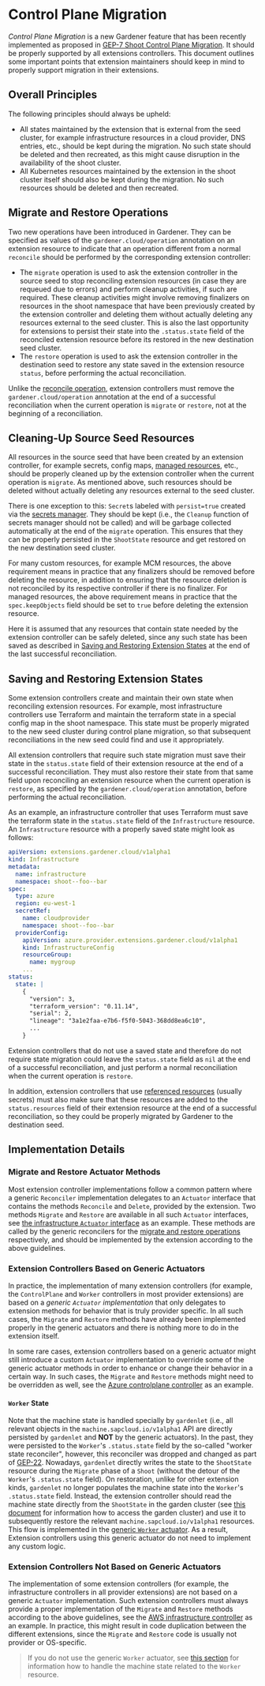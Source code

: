 # Control Plane Migration

*Control Plane Migration* is a new Gardener feature that has been recently implemented as proposed in [GEP-7 Shoot Control Plane Migration](../proposals/07-shoot-control-plane-migration.md). It should be properly supported by all extensions controllers. This document outlines some important points that extension maintainers should keep in mind to properly support migration in their extensions.

## Overall Principles

The following principles should always be upheld:

* All states maintained by the extension that is external from the seed cluster, for example infrastructure resources in a cloud provider, DNS entries, etc., should be kept during the migration. No such state should be deleted and then recreated, as this might cause disruption in the availability of the shoot cluster.
* All Kubernetes resources maintained by the extension in the shoot cluster itself should also be kept during the migration. No such resources should be deleted and then recreated.

## Migrate and Restore Operations

Two new operations have been introduced in Gardener. They can be specified as values of the `gardener.cloud/operation` annotation on an extension resource to indicate that an operation different from a normal `reconcile` should be performed by the corresponding extension controller:

* The `migrate` operation is used to ask the extension controller in the source seed to stop reconciling extension resources (in case they are requeued due to errors) and perform cleanup activities, if such are required. These cleanup activities might involve removing finalizers on resources in the shoot namespace that have been previously created by the extension controller and deleting them without actually deleting any resources external to the seed cluster. This is also the last opportunity for extensions to persist their state into the `.status.state` field of the reconciled extension resource before its restored in the new destination seed cluster.
* The `restore` operation is used to ask the extension controller in the destination seed to restore any state saved in the extension resource `status`, before performing the actual reconciliation.

Unlike the [reconcile operation](../extensions/reconcile-trigger.md), extension controllers must remove the `gardener.cloud/operation` annotation at the end of a successful reconciliation when the current operation is `migrate` or `restore`, not at the beginning of a reconciliation.

## Cleaning-Up Source Seed Resources

All resources in the source seed that have been created by an extension controller, for example secrets, config maps, [managed resources](managedresources.md), etc., should be properly cleaned up by the extension controller when the current operation is `migrate`. As mentioned above, such resources should be deleted without actually deleting any resources external to the seed cluster.

There is one exception to this: `Secret`s labeled with `persist=true` created via the [secrets manager](../development/secrets_management.md). They should be kept (i.e., the `Cleanup` function of secrets manager should not be called) and will be garbage collected automatically at the end of the `migrate` operation. This ensures that they can be properly persisted in the `ShootState` resource and get restored on the new destination seed cluster.

For many custom resources, for example MCM resources, the above requirement means in practice that any finalizers should be removed before deleting the resource, in addition to ensuring that the resource deletion is not reconciled by its respective controller if there is no finalizer. For managed resources, the above requirement means in practice that the `spec.keepObjects` field should be set to `true` before deleting the extension resource.

Here it is assumed that any resources that contain state needed by the extension controller can be safely deleted, since any such state has been saved as described in [Saving and Restoring Extension States](#saving-and-restoring-extension-states) at the end of the last successful reconciliation.

## Saving and Restoring Extension States

Some extension controllers create and maintain their own state when reconciling extension resources. For example, most infrastructure controllers use Terraform and maintain the terraform state in a special config map in the shoot namespace. This state must be properly migrated to the new seed cluster during control plane migration, so that subsequent reconciliations in the new seed could find and use it appropriately.

All extension controllers that require such state migration must save their state in the `status.state` field of their extension resource at the end of a successful reconciliation. They must also restore their state from that same field upon reconciling an extension resource when the current operation is `restore`, as specified by the `gardener.cloud/operation` annotation, before performing the actual reconciliation.

As an example, an infrastructure controller that uses Terraform must save the terraform state in the `status.state` field of the `Infrastructure` resource. An `Infrastructure` resource with a properly saved state might look as follows:

```yaml
apiVersion: extensions.gardener.cloud/v1alpha1
kind: Infrastructure
metadata:
  name: infrastructure
  namespace: shoot--foo--bar
spec:
  type: azure
  region: eu-west-1
  secretRef:
    name: cloudprovider
    namespace: shoot--foo--bar
  providerConfig:
    apiVersion: azure.provider.extensions.gardener.cloud/v1alpha1
    kind: InfrastructureConfig
    resourceGroup:
      name: mygroup
    ...
status:
  state: |
    {
      "version": 3,
      "terraform_version": "0.11.14",
      "serial": 2,
      "lineage": "3a1e2faa-e7b6-f5f0-5043-368dd8ea6c10",
      ...
    }
```

Extension controllers that do not use a saved state and therefore do not require state migration could leave the `status.state` field as `nil` at the end of a successful reconciliation, and just perform a normal reconciliation when the current operation is `restore`.

In addition, extension controllers that use [referenced resources](referenced-resources.md) (usually secrets) must also make sure that these resources are added to the `status.resources` field of their extension resource at the end of a successful reconciliation, so they could be properly migrated by Gardener to the destination seed.

## Implementation Details

### Migrate and Restore Actuator Methods

Most extension controller implementations follow a common pattern where a generic `Reconciler` implementation delegates to an `Actuator` interface that contains the methods `Reconcile` and `Delete`, provided by the extension.
Two methods `Migrate` and `Restore` are available in all such `Actuator` interfaces, see [the infrastructure `Actuator` interface](../../extensions/pkg/controller/infrastructure/actuator.go) as an example.
These methods are called by the generic reconcilers for the [migrate and restore operations](#migrate-and-restore-operations) respectively, and should be implemented by the extension according to the above guidelines.

### Extension Controllers Based on Generic Actuators

In practice, the implementation of many extension controllers (for example, the `ControlPlane` and `Worker` controllers in most provider extensions) are based on a *generic `Actuator` implementation* that only delegates to extension methods for behavior that is truly provider specific.
In all such cases, the `Migrate` and `Restore` methods have already been implemented properly in the generic actuators and there is nothing more to do in the extension itself.

In some rare cases, extension controllers based on a generic actuator might still introduce a custom `Actuator` implementation to override some of the generic actuator methods in order to enhance or change their behavior in a certain way.
In such cases, the `Migrate` and `Restore` methods might need to be overridden as well, see the [Azure controlplane controller](https://github.com/gardener/gardener-extension-provider-azure/tree/master/pkg/controller/controlplane) as an example.

#### `Worker` State

Note that the machine state is handled specially by `gardenlet` (i.e., all relevant objects in the `machine.sapcloud.io/v1alpha1` API are directly persisted by `gardenlet` and **NOT** by the generic actuators).
In the past, they were persisted to the `Worker`'s `.status.state` field by the so-called "worker state reconciler", however, this reconciler was dropped and changed as part of [GEP-22](../proposals/22-improved-usage-of-shootstate-api.md#eliminating-the-worker-state-reconciler).
Nowadays, `gardenlet` directly writes the state to the `ShootState` resource during the `Migrate` phase of a `Shoot` (without the detour of the `Worker`'s `.status.state` field).
On restoration, unlike for other extension kinds, `gardenlet` no longer populates the machine state into the `Worker`'s `.status.state` field.
Instead, the extension controller should read the machine state directly from the `ShootState` in the garden cluster (see [this document](garden-api-access.md) for information how to access the garden cluster) and use it to subsequently restore the relevant `machine.sapcloud.io/v1alpha1` resources.
This flow is implemented in the [generic `Worker` actuator](../../extensions/pkg/controller/worker/genericactuator/actuator_restore.go).
As a result, Extension controllers using this generic actuator do not need to implement any custom logic.

### Extension Controllers Not Based on Generic Actuators

The implementation of some extension controllers (for example, the infrastructure controllers in all provider extensions) are not based on a generic `Actuator` implementation.
Such extension controllers must always provide a proper implementation of the `Migrate` and `Restore` methods according to the above guidelines, see the [AWS infrastructure controller](https://github.com/gardener/gardener-extension-provider-aws/tree/master/pkg/controller/infrastructure) as an example.
In practice, this might result in code duplication between the different extensions, since the `Migrate` and `Restore` code is usually not provider or OS-specific.

> If you do not use the generic `Worker` actuator, see [this section](#worker-state) for information how to handle the machine state related to the `Worker` resource.

